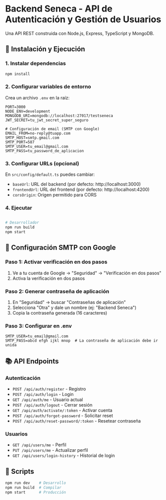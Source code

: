# Backend Seneca - API de Autenticación y Gestión de Usuarios

Una API REST construida con Node.js, Express, TypeScript y MongoDB.

## 🚀 Instalación y Ejecución

### 1. Instalar dependencias
```bash
npm install
```

### 2. Configurar variables de entorno
Crea un archivo `.env` en la raíz:

```env
PORT=3000
NODE_ENV=development
MONGODB_URI=mongodb://localhost:27017/testseneca
JWT_SECRET=tu_jwt_secret_super_seguro

# Configuración de email (SMTP con Google)
EMAIL_FROM=no-reply@tuapp.com
SMTP_HOST=smtp.gmail.com
SMTP_PORT=587
SMTP_USER=tu_email@gmail.com
SMTP_PASS=tu_password_de_aplicacion
```

### 3. Configurar URLs (opcional)
En `src/config/default.ts` puedes cambiar:
- `baseUrl`: URL del backend (por defecto: http://localhost:3000)
- `frontendUrl`: URL del frontend (por defecto: http://localhost:4200)
- `corsOrigin`: Origen permitido para CORS

### 4. Ejecutar
```bash

# Desarrollador
npm run build
npm start
```

## 📧 Configuración SMTP con Google

### Paso 1: Activar verificación en dos pasos
1. Ve a tu cuenta de Google → "Seguridad" → "Verificación en dos pasos"
2. Activa la verificación en dos pasos

### Paso 2: Generar contraseña de aplicación
1. En "Seguridad" → buscar "Contraseñas de aplicación"
2. Selecciona "Otra" y dale un nombre (ej: "Backend Seneca")
3. Copia la contraseña generada (16 caracteres)

### Paso 3: Configurar en .env
```env
SMTP_USER=tu_email@gmail.com
SMTP_PASS=abcd efgh ijkl mnop  # La contraseña de aplicación debe ir unida
```

## 📚 API Endpoints

### Autenticación
- `POST /api/auth/register` - Registro
- `POST /api/auth/login` - Login
- `GET /api/auth/me` - Usuario actual
- `POST /api/auth/logout` - Cerrar sesión
- `GET /api/auth/activate/:token` - Activar cuenta
- `POST /api/auth/forgot-password` - Solicitar reset
- `POST /api/auth/reset-password/:token` - Resetear contraseña

### Usuarios
- `GET /api/users/me` - Perfil
- `PUT /api/users/me` - Actualizar perfil
- `GET /api/users/login-history` - Historial de login

## 🔧 Scripts
```bash
npm run dev    # Desarrollo
npm run build  # Compilar
npm start      # Producción
``` 